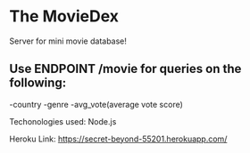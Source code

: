 # The MovieDex

Server for mini movie database!

## Use ENDPOINT /movie for queries on the following:

-country
-genre
-avg_vote(average vote score)

Techonologies used:
Node.js

Heroku Link:
https://secret-beyond-55201.herokuapp.com/
